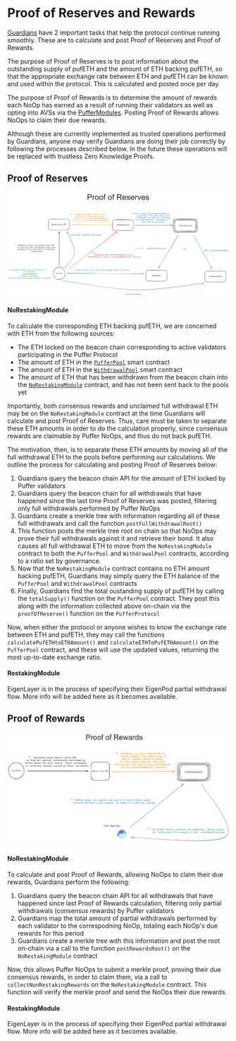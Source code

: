 # Proof of Reserves and Rewards

[Guardians](./Guardians.md) have 2 important tasks that help the protocol continue running smoothly. These are to calculate and post Proof of Reserves and Proof of Rewards. 

The purpose of Proof of Reserves is to post information about the outstanding supply of pufETH and the amount of ETH backing pufETH, so that the appropriate exchange rate between ETH and pufETH can be known and used within the protocol. This is calculated and posted once per day.

The purpose of Proof of Rewards is to determine the amount of rewards each NoOp has earned as a result of running their validators as well as opting into AVSs via the [PufferModules](./PufferModule.md). Posting Proof of Rewards allows NoOps to claim their due rewards.

Although these are currently implemented as trusted operations performed by Guardians, anyone may verify Guardians are doing their job correctly by following the processes described below. In the future these operations will be replaced with trustless Zero Knowledge Proofs.

## Proof of Reserves

<div style={{textAlign: 'center'}}>

![Proof of Reserves](./images/Proof%20of%20Reserves.png)
</div>

#### NoRestakingModule

To calculate the corresponding ETH backing pufETH, we are concerned with ETH from the following sources:

* The ETH locked on the beacon chain corresponding to active validators participating in the Puffer Protocol
* The amount of ETH in the [`PufferPool`](./PufferPool.md) smart contract
* The amount of ETH in the [`WithdrawalPool`](./WithdrawalPool.md) smart contract
* The amount of ETH that has been withdrawn from the beacon chain into the [`NoRestakingModule`](../src/NoRestakingModule.sol) contract, and has not been sent back to the pools yet

Importantly, both consensus rewards and unclaimed full withdrawal ETH may be on the `NoRestakingModule` contract at the time Guardians will calculate and post Proof of Reserves. Thus, care must be taken to separate these ETH amounts in order to do the calculation properly, since consensus rewards are claimable by Puffer NoOps, and thus do not back pufETH.

The motivation, then, is to separate these ETH amounts by moving all of the full withdrawal ETH to the pools before performing our calculations. We outline the process for calculating and posting Proof of Reserves below:

1. Guardians query the beacon chain API for the amount of ETH locked by Puffer validators
2. Guardians query the beacon chain for all withdrawals that have happened since the last time Proof of Reserves was posted, filtering only full withdrawals performed by Puffer NoOps
3. Guardians create a merkle tree with information regarding all of these full withdrawals and call the function `postFullWithdrawalRoot()`
4. This function posts the merkle tree root on chain so that NoOps may prove their full withdrawals against it and retrieve their bond. It also causes all full withdrawal ETH to move from the `NoRestakingModule` contract to both the `PufferPool` and `WithdrawalPool` contracts, according to a ratio set by governance.
5. Now that the `NoRestakingModule` contract contains no ETH amount backing pufETH, Guardians may simply query the ETH balance of the `PufferPool` and `WithdrawalPool` contracts
6. Finally, Guardians find the total oustanding supply of pufETH by calling the `totalSupply()` function on the `PufferPool` contract. They post this along with the information collected above on-chain via the `proofOfReserve()` function on the `PufferProtocol`

Now, when either the protocol or anyone wishes to know the exchange rate between ETH and pufETH, they may call the functions `calculatePufETHtoETHAmount()` and `calculateETHToPufETHAmount()` on the `PufferPool` contract, and these will use the updated values, returning the most up-to-date exchange ratio.

#### RestakingModule

EigenLayer is in the process of specifying their EigenPod partial withdrawal flow. More info will be added here as it becomes available.

## Proof of Rewards

<div style={{textAlign: 'center'}}>

![Proof of Reserves](./images/Proof%20of%20Rewards.png)
</div>

#### NoRestakingModule

To calculate and post Proof of Rewards, allowing NoOps to claim their due rewards, Guardians perform the following:

1. Guardians query the beacon chain API for all withdrawals that have happened since last Proof of Rewards calculation, filtering only partial withdrawals (consensus rewards) by Puffer validators
2. Guardians map the total amount of partial withdrawals performed by each validator to the correspodning NoOp, totaling each NoOp's due rewards for this period
3. Guardians create a merkle tree with this information and post the root on-chain via a call to the function `postRewardsRoot()` on the `NoRestakingModule` contract

Now, this allows Puffer NoOps to submit a merkle proof, proving their due consensus rewards, in order to claim them, via a call to `collectNonRestakingRewards` on the `NoRestakingModule` contract. This function will verify the merkle proof and send the NoOps their due rewards.

#### RestakingModule

EigenLayer is in the process of specifying their EigenPod partial withdrawal flow. More info will be added here as it becomes available.

